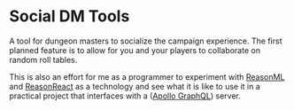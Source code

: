 # Social DM Tools

A tool for dungeon masters to socialize the campaign experience. The first planned feature 
is to allow for you and your players to collaborate on random roll tables.

This is also an effort for me as a programmer to experiment with [ReasonML](https://reasonml.github.io/) 
and [ReasonReact](https://reasonml.github.io/reason-react/en/) as a technology and see what it
 is like to use it in a practical project that interfaces with a ([Apollo GraphQL](https://www.apollographql.com/)) server.